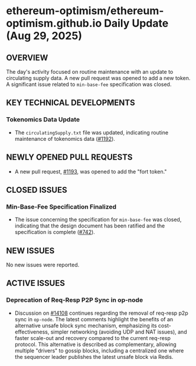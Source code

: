 # ethereum-optimism/ethereum-optimism.github.io Daily Update (Aug 29, 2025)
## OVERVIEW 
The day's activity focused on routine maintenance with an update to circulating supply data. A new pull request was opened to add a new token. A significant issue related to `min-base-fee` specification was closed.

## KEY TECHNICAL DEVELOPMENTS

### Tokenomics Data Update
- The `circulatingSupply.txt` file was updated, indicating routine maintenance of tokenomics data ([#1192](https://github.com/ethereum-optimism/ethereum-optimism.github.io/pull/1192)).

## NEWLY OPENED PULL REQUESTS
- A new pull request, [#1193](https://github.com/ethereum-optimism/ethereum-optimism.github.io/pull/1193), was opened to add the "fort token."

## CLOSED ISSUES

### Min-Base-Fee Specification Finalized
- The issue concerning the specification for `min-base-fee` was closed, indicating that the design document has been ratified and the specification is complete ([#742](https://github.com/ethereum-optimism/ethereum-optimism.github.io/issues/742)).

## NEW ISSUES
No new issues were reported.

## ACTIVE ISSUES

### Deprecation of Req-Resp P2P Sync in op-node
- Discussion on [#14108](https://github.com/ethereum-optimism/ethereum-optimism.github.io/issues/14108) continues regarding the removal of req-resp p2p sync in `op-node`. The latest comments highlight the benefits of an alternative unsafe block sync mechanism, emphasizing its cost-effectiveness, simpler networking (avoiding UDP and NAT issues), and faster scale-out and recovery compared to the current req-resp protocol. This alternative is described as complementary, allowing multiple "drivers" to gossip blocks, including a centralized one where the sequencer leader publishes the latest unsafe block via Redis.
